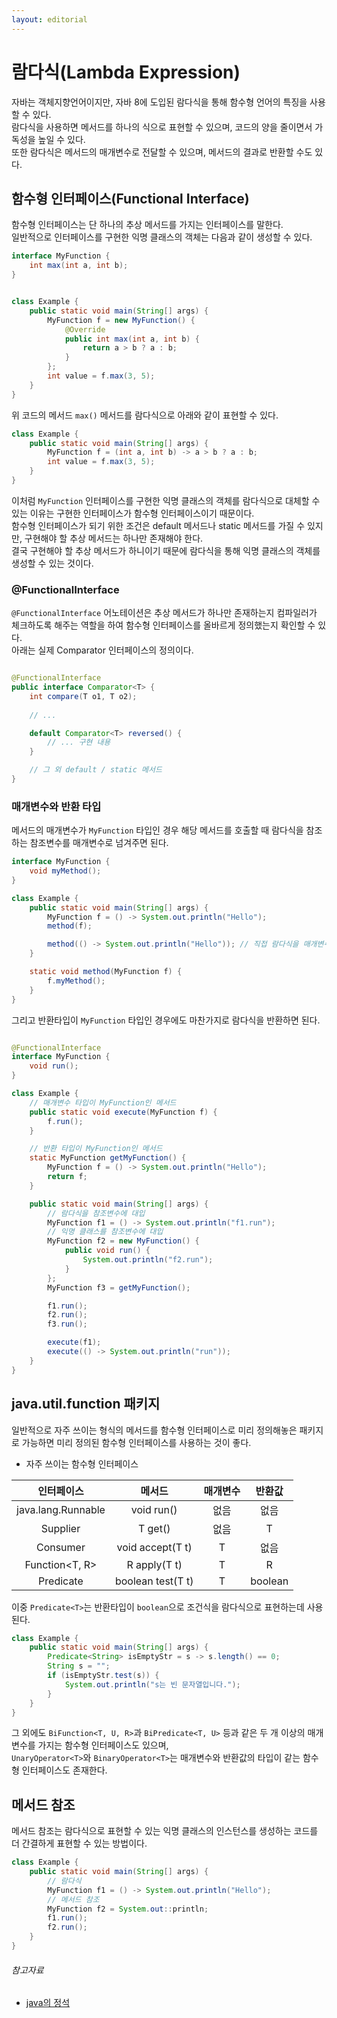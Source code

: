 ```yaml
---
layout: editorial
---
```


# 람다식(Lambda Expression)

자바는 객체지향언어이지만, 자바 8에 도입된 람다식을 통해 함수형 언어의 특징을 사용할 수 있다.  
람다식을 사용하면 메서드를 하나의 식으로 표현할 수 있으며, 코드의 양을 줄이면서 가독성을 높일 수 있다.  
또한 람다식은 메서드의 매개변수로 전달할 수 있으며, 메서드의 결과로 반환할 수도 있다.

## 함수형 인터페이스(Functional Interface)

함수형 인터페이스는 단 하나의 추상 메서드를 가지는 인터페이스를 말한다.  
일반적으로 인터페이스를 구현한 익명 클래스의 객체는 다음과 같이 생성할 수 있다.

```java
interface MyFunction {
    int max(int a, int b);
}


class Example {
    public static void main(String[] args) {
        MyFunction f = new MyFunction() {
            @Override
            public int max(int a, int b) {
                return a > b ? a : b;
            }
        };
        int value = f.max(3, 5);
    }
}
```

위 코드의 메서드 `max()` 메서드를 람다식으로 아래와 같이 표현할 수 있다.

```java
class Example {
    public static void main(String[] args) {
        MyFunction f = (int a, int b) -> a > b ? a : b;
        int value = f.max(3, 5);
    }
}
```

이처럼 `MyFunction` 인터페이스를 구현한 익명 클래스의 객체를 람다식으로 대체할 수 있는 이유는 구현한 인터페이스가 함수형 인터페이스이기 때문이다.  
함수형 인터페이스가 되기 위한 조건은 default 메서드나 static 메서드를 가질 수 있지만, 구현해야 할 추상 메서드는 하나만 존재해야 한다.  
결국 구현해야 할 추상 메서드가 하니이기 때문에 람다식을 통해 익명 클래스의 객체를 생성할 수 있는 것이다.

### @FunctionalInterface

`@FunctionalInterface` 어노테이션은 추상 메서드가 하나만 존재하는지 컴파일러가 체크하도록 해주는 역할을 하여 함수형 인터페이스를 올바르게 정의했는지 확인할 수 있다.  
아래는 실제 Comparator 인터페이스의 정의이다.

```java

@FunctionalInterface
public interface Comparator<T> {
    int compare(T o1, T o2);
    
    // ...

    default Comparator<T> reversed() {
        // ... 구현 내용
    }

    // 그 외 default / static 메서드
}
```

### 매개변수와 반환 타입

메서드의 매개변수가 `MyFunction` 타입인 경우 해당 메서드를 호출할 때 람다식을 참조하는 참조변수를 매개변수로 넘겨주면 된다.

```java
interface MyFunction {
    void myMethod();
}

class Example {
    public static void main(String[] args) {
        MyFunction f = () -> System.out.println("Hello");
        method(f);

        method(() -> System.out.println("Hello")); // 직접 람다식을 매개변수로 지정하는 방법
    }

    static void method(MyFunction f) {
        f.myMethod();
    }
}
```

그리고 반환타입이 `MyFunction` 타입인 경우에도 마찬가지로 람다식을 반환하면 된다.

```java

@FunctionalInterface
interface MyFunction {
    void run();
}

class Example {
    // 매개변수 타입이 MyFunction인 메서드
    public static void execute(MyFunction f) {
        f.run();
    }

    // 반환 타입이 MyFunction인 메서드
    static MyFunction getMyFunction() {
        MyFunction f = () -> System.out.println("Hello");
        return f;
    }

    public static void main(String[] args) {
        // 람다식을 참조변수에 대입
        MyFunction f1 = () -> System.out.println("f1.run");
        // 익명 클래스를 참조변수에 대입
        MyFunction f2 = new MyFunction() {
            public void run() {
                System.out.println("f2.run");
            }
        };
        MyFunction f3 = getMyFunction();

        f1.run();
        f2.run();
        f3.run();

        execute(f1);
        execute(() -> System.out.println("run"));
    }
}
```

## java.util.function 패키지

일반적으로 자주 쓰이는 형식의 메서드를 함수형 인터페이스로 미리 정의해놓은 패키지로 가능하면 미리 정의된 함수형 인터페이스를 사용하는 것이 좋다.

- 자주 쓰이는 함수형 인터페이스

|       인터페이스        |        메서드        | 매개변수 |   반환값   |
|:------------------:|:-----------------:|:----:|:-------:|
| java.lang.Runnable |    void run()     |  없음  |   없음    |
|    Supplier<T>     |      T get()      |  없음  |    T    |
|    Consumer<T>     | void accept(T t)  |  T   |   없음    |
|   Function<T, R>   |   R apply(T t)    |  T   |    R    |
|    Predicate<T>    | boolean test(T t) |  T   | boolean |

이중 `Predicate<T>`는 반환타입이 `boolean`으로 조건식을 람다식으로 표현하는데 사용된다.

```java
class Example {
    public static void main(String[] args) {
        Predicate<String> isEmptyStr = s -> s.length() == 0;
        String s = "";
        if (isEmptyStr.test(s)) {
            System.out.println("s는 빈 문자열입니다.");
        }
    }
}
```

그 외에도 `BiFunction<T, U, R>`과 `BiPredicate<T, U>` 등과 같은 두 개 이상의 매개변수를 가지는 함수형 인터페이스도 있으며,  
`UnaryOperator<T>`와 `BinaryOperator<T>`는 매개변수와 반환값의 타입이 같는 함수형 인터페이스도 존재한다.

## 메서드 참조

메서드 참조는 람다식으로 표현할 수 있는 익명 클래스의 인스턴스를 생성하는 코드를 더 간결하게 표현할 수 있는 방법이다.

```java
class Example {
    public static void main(String[] args) {
        // 람다식
        MyFunction f1 = () -> System.out.println("Hello");
        // 메서드 참조
        MyFunction f2 = System.out::println;
        f1.run();
        f2.run();
    }
}
```

###### 참고자료

- [java의 정석](https://www.nl.go.kr/seoji/contents/S80100000000.do?schM=intgr_detail_view_isbn&page=1&pageUnit=10&schType=simple&schStr=Java의+정석&isbn=9788994492032&cipId=200741285%2C)